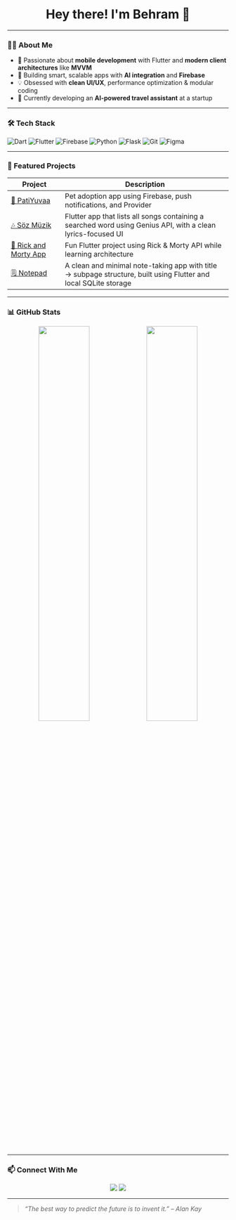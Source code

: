 <h1 align="center">Hey there! I'm Behram 👋</h1>

<p align="center">

</p>

---

### 👨‍💻 About Me

- 🎯 Passionate about **mobile development** with Flutter and **modern client architectures** like **MVVM**
- 🤖 Building smart, scalable apps with **AI integration** and **Firebase**
- 💡 Obsessed with **clean UI/UX**, performance optimization & modular coding
- 🚀 Currently developing an **AI-powered travel assistant** at a startup

---

### 🛠 Tech Stack

![Dart](https://img.shields.io/badge/Dart-0175C2?style=flat&logo=dart&logoColor=white)
![Flutter](https://img.shields.io/badge/Flutter-02569B?style=flat&logo=flutter&logoColor=white)
![Firebase](https://img.shields.io/badge/Firebase-FFCA28?style=flat&logo=firebase&logoColor=black)
![Python](https://img.shields.io/badge/Python-3670A0?style=flat&logo=python&logoColor=white)
![Flask](https://img.shields.io/badge/Flask-000000?style=flat&logo=flask)
![Git](https://img.shields.io/badge/Git-F05032?style=flat&logo=git&logoColor=white)
![Figma](https://img.shields.io/badge/Figma-F24E1E?style=flat&logo=figma&logoColor=white)

---

### 🚀 Featured Projects

| Project | Description |
|--------|-------------|
| [🐾 PatiYuvaa](https://github.com/bhrmdgr/PatiYuvaa) | Pet adoption app using Firebase, push notifications, and Provider |
| [🎶 Söz Müzik](https://github.com/bhrmdgr/soz_muzik_app) | Flutter app that lists all songs containing a searched word using Genius API, with a clean lyrics-focused UI |
| [🧪 Rick and Morty App](https://github.com/bhrmdgr/rick_and_morty_learning_app) | Fun Flutter project using Rick & Morty API while learning architecture |
| [🗒️ Notepad](https://github.com/bhrmdgr/notepad) | A clean and minimal note-taking app with title → subpage structure, built using Flutter and local SQLite storage |


---

### 📊 GitHub Stats

<p align="center">
  <img src="https://github-readme-stats.vercel.app/api?username=bhrmdgr&show_icons=true&theme=react" width="48%" />
  <img src="https://github-readme-streak-stats.herokuapp.com?user=bhrmdgr&theme=react" width="48%" />
</p>

---

### 📫 Connect With Me

<p align="center">
  <a href="https://www.linkedin.com/in/behramdagar"><img src="https://img.shields.io/badge/LinkedIn-blue?logo=linkedin&style=for-the-badge" /></a>
  <a href="mailto:your.email@example.com"><img src="https://img.shields.io/badge/Email-D14836?style=for-the-badge&logo=gmail&logoColor=white" /></a>
</p>

---

> *“The best way to predict the future is to invent it.” – Alan Kay*

